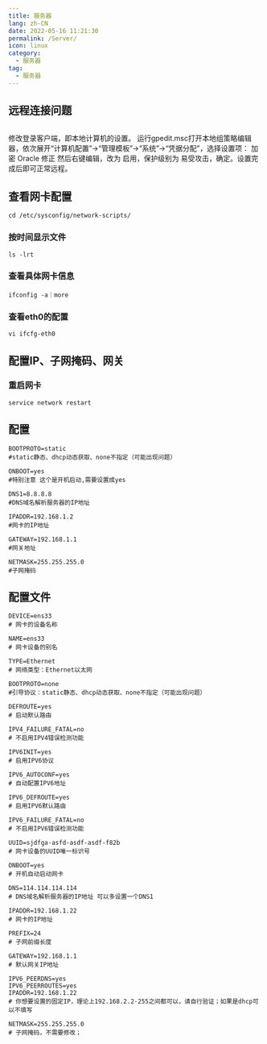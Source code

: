```yaml
---
title: 服务器
lang: zh-CN
date: 2022-05-16 11:21:30
permalink: /Server/
icon: linux
category: 
  - 服务器
tag: 
  - 服务器
---
```


## 远程连接问题
<img :src="$withBase('/assets/server/001.jpg')" />

修改登录客户端，即本地计算机的设置。
运行gpedit.msc打开本地组策略编辑器，依次展开“计算机配置”->“管理模板”->“系统”->“凭据分配”，选择设置项： 加密 Oracle 修正
然后右键编辑，改为 启用，保护级别为 易受攻击，确定。设置完成后即可正常远程。


## 查看网卡配置
```shell script
cd /etc/sysconfig/network-scripts/
```

### 按时间显示文件
```shell script
ls -lrt
```

### 查看具体网卡信息
```shell script
ifconfig -a｜more
```

### 查看eth0的配置
```shell script
vi ifcfg-eth0
```

## 配置IP、子网掩码、网关

### 重启网卡
```shell script
service network restart
```

## 配置
```shell script
BOOTPROTO=static        
#static静态、dhcp动态获取、none不指定（可能出现问题）

ONBOOT=yes              
#特别注意 这个是开机启动,需要设置成yes

DNS1=8.8.8.8            
#DNS域名解析服务器的IP地址

IPADDR=192.168.1.2      
#网卡的IP地址

GATEWAY=192.168.1.1     
#网关地址

NETMASK=255.255.255.0   
#子网掩码
```

## 配置文件
```shell script
DEVICE=ens33                         
# 网卡的设备名称

NAME=ens33                           
# 网卡设备的别名

TYPE=Ethernet                        
# 网络类型：Ethernet以太网

BOOTPROTO=none                       
#引导协议：static静态、dhcp动态获取、none不指定（可能出现问题）

DEFROUTE=yes                         
# 启动默认路由

IPV4_FAILURE_FATAL=no                
# 不启用IPV4错误检测功能

IPV6INIT=yes                         
# 启用IPV6协议

IPV6_AUTOCONF=yes                    
# 自动配置IPV6地址

IPV6_DEFROUTE=yes                    
# 启用IPV6默认路由

IPV6_FAILURE_FATAL=no                
# 不启用IPV6错误检测功能

UUID=sjdfga-asfd-asdf-asdf-f82b      
# 网卡设备的UUID唯一标识号

ONBOOT=yes                           
# 开机自动启动网卡

DNS=114.114.114.114                  
# DNS域名解析服务器的IP地址 可以多设置一个DNS1

IPADDR=192.168.1.22                  
# 网卡的IP地址

PREFIX=24                            
# 子网前缀长度

GATEWAY=192.168.1.1                  
# 默认网关IP地址

IPV6_PEERDNS=yes
IPV6_PEERROUTES=yes
IPADDR=192.168.1.22                  
# 你想要设置的固定IP，理论上192.168.2.2-255之间都可以，请自行验证；如果是dhcp可以不填写

NETMASK=255.255.255.0                
# 子网掩码，不需要修改；
```
